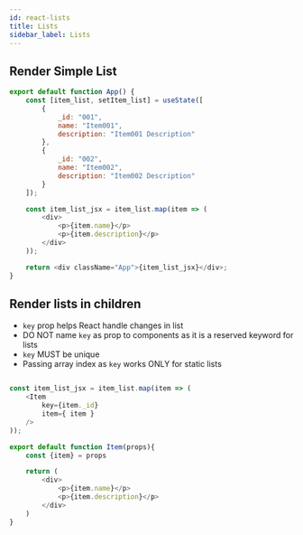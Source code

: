 ```yaml
---
id: react-lists
title: Lists
sidebar_label: Lists
---
```


## Render Simple List

```js title="App.js"
export default function App() {
    const [item_list, setItem_list] = useState([
        {
            _id: "001",
            name: "Item001",
            description: "Item001 Description"
        },
        {
            _id: "002",
            name: "Item002",
            description: "Item002 Description"
        }
    ]);

    const item_list_jsx = item_list.map(item => (
        <div>
            <p>{item.name}</p>
            <p>{item.description}</p>
        </div>
    ));

    return <div className="App">{item_list_jsx}</div>;
}
```

## Render lists in children

- ```key``` prop helps React handle changes in list
- DO NOT name ```key``` as prop to components as it is a reserved keyword for lists
- ```key``` MUST be unique
- Passing array index as ```key``` works ONLY for static lists

```js title="App.js"

const item_list_jsx = item_list.map(item => (
    <Item
        key={item._id}
        item={ item }
    />
));

```

```js title="Item.js"
export default function Item(props){
    const {item} = props

    return (
        <div>
            <p>{item.name}</p>
            <p>{item.description}</p>
        </div>
    )
}
```
